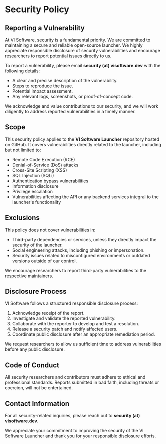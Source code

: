 # Security Policy

## Reporting a Vulnerability

At VI Software, security is a fundamental priority. We are committed to maintaining a secure and reliable open-source launcher. We highly appreciate responsible disclosure of security vulnerabilities and encourage researchers to report potential issues directly to us.

To report a vulnerability, please email **security (at) visoftware.dev** with the following details:
- A clear and precise description of the vulnerability.
- Steps to reproduce the issue.
- Potential impact assessment.
- Any relevant logs, screenshots, or proof-of-concept code.

We acknowledge and value contributions to our security, and we will work diligently to address reported vulnerabilities in a timely manner.

## Scope

This security policy applies to the **VI Software Launcher** repository hosted on GitHub. It covers vulnerabilities directly related to the launcher, including but not limited to:

- Remote Code Execution (RCE)
- Denial-of-Service (DoS) attacks
- Cross-Site Scripting (XSS)
- SQL Injection (SQLi)
- Authentication bypass vulnerabilities
- Information disclosure
- Privilege escalation
- Vulnerabilities affecting the API or any backend services integral to the launcher's functionality

## Exclusions

This policy does not cover vulnerabilities in:
- Third-party dependencies or services, unless they directly impact the security of the launcher.
- Social engineering attacks, including phishing or impersonation.
- Security issues related to misconfigured environments or outdated versions outside of our control.

We encourage researchers to report third-party vulnerabilities to the respective maintainers.

## Disclosure Process

VI Software follows a structured responsible disclosure process:

1. Acknowledge receipt of the report.
2. Investigate and validate the reported vulnerability.
3. Collaborate with the reporter to develop and test a resolution.
4. Release a security patch and notify affected users.
5. Coordinate public disclosure after an appropriate remediation period.

We request researchers to allow us sufficient time to address vulnerabilities before any public disclosure.

## Code of Conduct

All security researchers and contributors must adhere to ethical and professional standards. Reports submitted in bad faith, including threats or coercion, will not be entertained.

## Contact Information

For all security-related inquiries, please reach out to **security (at) visoftware.dev**.

We appreciate your commitment to improving the security of the VI Software Launcher and thank you for your responsible disclosure efforts.

